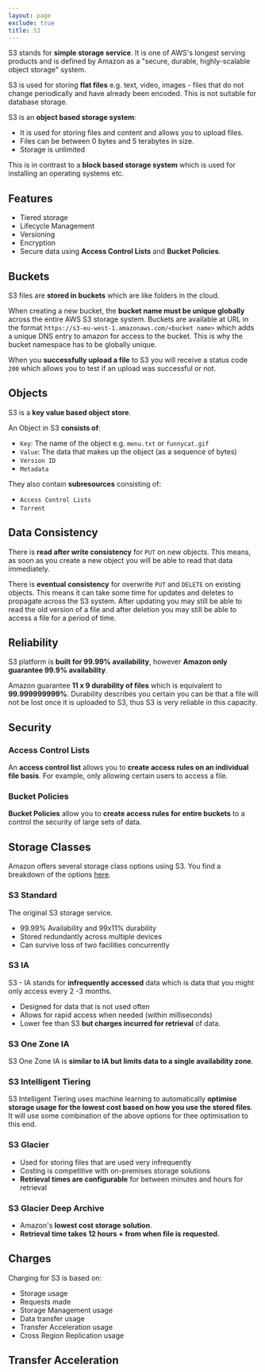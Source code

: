 ```yaml
---
layout: page
exclude: true
title: S3
---
```


S3 stands for **simple storage service**. It is one of AWS's longest serving products and is defined by Amazon as a "secure, durable, highly-scalable object storage" system.

S3 is used for storing **flat files** e.g. text, video, images - files that do not change periodically and have already been encoded. This is not suitable for database storage.

S3 is an **object based storage system**:

- It is used for storing files and content and allows you to upload files.
- Files can be between 0 bytes and 5 terabytes in size.
- Storage is unlimited

This is in contrast to a **block based storage system** which is used for installing an operating systems etc.

## Features

- Tiered storage
- Lifecycle Management
- Versioning
- Encryption
- Secure data using **Access Control Lists** and **Bucket Policies**.

## Buckets

S3 files are **stored in buckets** which are like folders in the cloud. 

When creating a new bucket, the **bucket name must be unique globally** across the entire AWS S3 storage system. Buckets are available at URL in the format `https://s3-eu-west-1.amazonaws.com/<bucket name>` which adds a unique DNS entry to amazon for access to the bucket. This is why the bucket namespace has to be globally unique.

When you **successfully upload a file** to S3 you will receive a status code `200` which allows you to test if an upload was successful or not.

## Objects

S3 is a **key value based object store**.

An Object in S3 **consists of**:

- `Key`: The name of the object e.g. `menu.txt` or `funnycat.gif`
- `Value`: The data that makes up the object (as a sequence of bytes)
- `Version ID`
- `Metadata`

They also contain **subresources** consisting of:

- `Access Control Lists`
- `Torrent`

## Data Consistency

There is **read after write consistency** for `PUT` on new objects. This means, as soon as you create a new object you will be able to read that data immediately.

There is **eventual consistency** for overwrite `PUT` and `DELETE` on existing objects. This means it can take some time for updates and deletes to propagate across the S3 system. After updating you may still be able to read the old version of a file and after deletion you may still be able to access a file for a period of time.

## Reliability

S3 platform is **built for 99.99% availability**, however **Amazon only guarantee 99.9% availability**.

Amazon guarantee **11 x 9 durability of files** which is equivalent to **99.999999999%**. Durability describes you certain you can be that a file will not be lost once it is uploaded to S3, thus S3 is very reliable in this capacity.

## Security

### Access Control Lists

An **access control list** allows you to **create access rules on an individual file basis**. For example, only allowing certain users to access a file.

### Bucket Policies

**Bucket Policies** allow you to **create access rules for entire buckets** to a control the security of large sets of data.

## Storage Classes

Amazon offers several storage class options using S3. You find a breakdown of the options [here](https://aws.amazon.com/s3/storage-classes/).

### S3 Standard

The original S3 storage service.

- 99.99% Availability and 99x11% durability
- Stored redundantly across multiple devices
- Can survive loss of two facilities concurrently

### S3 IA

S3 - IA stands for **infrequently accessed** data which is data that you might only access every 2 -3 months.

- Designed for data that is not used often
- Allows for rapid access when needed (within milliseconds)
- Lower fee than S3 **but charges incurred for retrieval** of data.

### S3 One Zone IA

S3 One Zone IA is **similar to IA but limits data to a single availability zone**.

### S3 Intelligent Tiering

S3 Intelligent Tiering uses machine learning to automatically **optimise storage usage for the lowest cost based on how you use the stored files**. It will use some combination of the above options for thee optimisation to this end.

### S3 Glacier

- Used for storing files that are used very infrequently
- Costing is competitive with on-premises storage solutions
- **Retrieval times are configurable** for between minutes and hours for retrieval

### S3 Glacier Deep Archive

- Amazon's **lowest cost storage solution**.
- **Retrieval time takes 12 hours + from when file is requested.**

## Charges

Charging for S3 is based on:

- Storage usage
- Requests made
- Storage Management usage
- Data transfer usage
- Transfer Acceleration usage
- Cross Region Replication usage

## Transfer Acceleration











<!--stackedit_data:
eyJoaXN0b3J5IjpbLTExODA5NjM4MDAsLTg3ODE4MDYxLDY0Nz
c2MTM4LDIwODkzODMyMCwtOTQwNDg2MjE2LDE2ODAwMTQ5OTYs
LTIxMjI2NDU0MDQsLTE5MTE5ODMwN119
-->